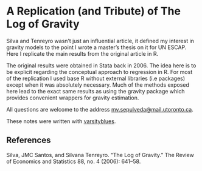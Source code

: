 # A Replication (and Tribute) of The Log of Gravity

Silva and Tenreyro wasn’t just an influential article, it defined my interest in gravity models to the point I wrote a master’s thesis on it for UN ESCAP. Here I replicate the main results from the original article in R.

The original results were obtained in Stata back in 2006. The idea here is to be explicit regarding the conceptual approach to regression in R. For most of the replication I used base R without external libraries (i.e packages) except when it was absolutely necessary. 
Much of the methods exposed here lead to the exact same results as using the gravity package which provides convenient wrappers for gravity estimation.

All questions are welcome to the address mv.sepulveda@mail.utoronto.ca.

These notes were written with 
[varsityblues](https://github.com/pachadotdev/varsityblues).

## References

Silva, JMC Santos, and Silvana Tenreyro. “The Log of Gravity.” The Review of Economics
and Statistics 88, no. 4 (2006): 641–58.
